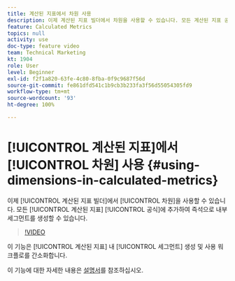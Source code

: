 ```yaml
---
title: 계산된 지표에서 차원 사용
description: 이제 계산된 지표 빌더에서 차원을 사용할 수 있습니다. 모든 계산된 지표 공식에 추가하여 즉석으로 내부 세그먼트를 생성할 수 있습니다.
feature: Calculated Metrics
topics: null
activity: use
doc-type: feature video
team: Technical Marketing
kt: 1904
role: User
level: Beginner
exl-id: f2f1a820-63fe-4c80-8fba-0f9c9687f56d
source-git-commit: fe861dfd541c1b9cb3b233fa3f56d55054305fd9
workflow-type: tm+mt
source-wordcount: '93'
ht-degree: 100%

---
```


# [!UICONTROL 계산된 지표]에서 [!UICONTROL 차원] 사용 {#using-dimensions-in-calculated-metrics}

이제 [!UICONTROL 계산된 지표 빌더]에서 [!UICONTROL 차원]을 사용할 수 있습니다. 모든 [!UICONTROL 계산된 지표] [!UICONTROL 공식]에 추가하여 즉석으로 내부 세그먼트를 생성할 수 있습니다.

>[!VIDEO](https://video.tv.adobe.com/v/23723/?quality=12)

이 기능은 [!UICONTROL 계산된 지표] 내 [!UICONTROL 세그먼트] 생성 및 사용 워크플로를 간소화합니다.

이 기능에 대한 자세한 내용은 [설명서](https://experienceleague.adobe.com/docs/analytics/components/calculated-metrics/calcmetric-workflow/cm-build-metrics.html?lang=ko)를 참조하십시오.
